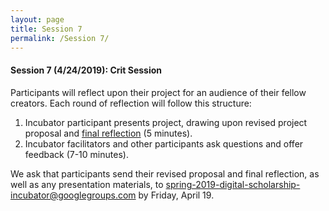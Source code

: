 ```yaml
---
layout: page
title: Session 7
permalink: /Session 7/
---
```

#### Session 7 (4/24/2019): Crit Session
Participants will reflect upon their project for an audience of their fellow creators. Each round of reflection will follow this structure:
1. Incubator participant presents project, drawing upon revised project proposal and [final reflection](https://github.com/BCDigSchol/DSIncubator/blob/master/Reflections/final.md) (5 minutes).
2. Incubator facilitators and other participants ask questions and offer feedback (7-10 minutes).

We ask that participants send their revised proposal and final reflection, as well as any presentation materials, to spring-2019-digital-scholarship-incubator@googlegroups.com by Friday, April 19.
